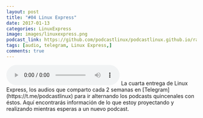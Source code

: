 ```yaml
---
layout: post
title: "#04 Linux Express"
date: 2017-01-13
categories: LinuxExpress
image: images/linuxexpress.png
podcast_link: https://github.com/podcastlinux/podcastlinux.github.io/raw/master/Linux-Express/%2304%20Linux%20Express.mp3
tags: [audio, telegram, Linux Express,]
comments: true
---
```

<audio controls>
  <source src="https://github.com/podcastlinux/podcastlinux.github.io/raw/master/Linux-Express/%2304%20Linux%20Express.mp3" type="audio/mpeg">
Your browser does not support the audio element.
</audio>
La cuarta entrega de Linux Express, los audios que comparto cada 2 semanas en [Telegram](https://t.me/podcastlinux) para ir alternando 
los podcasts quincenales con éstos.
Aquí encontrarás información de lo que estoy proyectando y realizando mientras esperas a un nuevo podcast.
